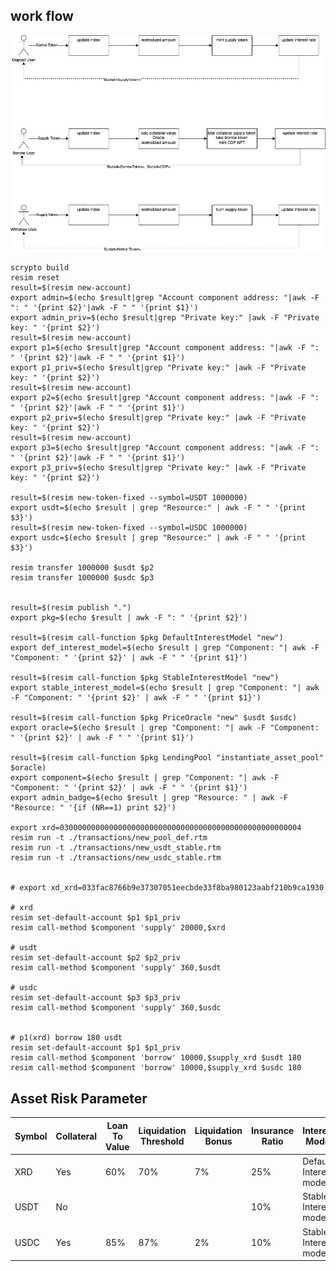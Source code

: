 
## work flow

![workflow](res/biz_flow.jpg)



```shell
scrypto build
resim reset
result=$(resim new-account)
export admin=$(echo $result|grep "Account component address: "|awk -F ": " '{print $2}'|awk -F " " '{print $1}')
export admin_priv=$(echo $result|grep "Private key:" |awk -F "Private key: " '{print $2}')
result=$(resim new-account)
export p1=$(echo $result|grep "Account component address: "|awk -F ": " '{print $2}'|awk -F " " '{print $1}')
export p1_priv=$(echo $result|grep "Private key:" |awk -F "Private key: " '{print $2}')
result=$(resim new-account)
export p2=$(echo $result|grep "Account component address: "|awk -F ": " '{print $2}'|awk -F " " '{print $1}')
export p2_priv=$(echo $result|grep "Private key:" |awk -F "Private key: " '{print $2}')
result=$(resim new-account)
export p3=$(echo $result|grep "Account component address: "|awk -F ": " '{print $2}'|awk -F " " '{print $1}')
export p3_priv=$(echo $result|grep "Private key:" |awk -F "Private key: " '{print $2}')

result=$(resim new-token-fixed --symbol=USDT 1000000)
export usdt=$(echo $result | grep "Resource:" | awk -F " " '{print $3}')
result=$(resim new-token-fixed --symbol=USDC 1000000)
export usdc=$(echo $result | grep "Resource:" | awk -F " " '{print $3}')

resim transfer 1000000 $usdt $p2
resim transfer 1000000 $usdc $p3


result=$(resim publish ".")
export pkg=$(echo $result | awk -F ": " '{print $2}')

result=$(resim call-function $pkg DefaultInterestModel "new")
export def_interest_model=$(echo $result | grep "Component: "| awk -F "Component: " '{print $2}' | awk -F " " '{print $1}')

result=$(resim call-function $pkg StableInterestModel "new")
export stable_interest_model=$(echo $result | grep "Component: "| awk -F "Component: " '{print $2}' | awk -F " " '{print $1}')

result=$(resim call-function $pkg PriceOracle "new" $usdt $usdc)
export oracle=$(echo $result | grep "Component: "| awk -F "Component: " '{print $2}' | awk -F " " '{print $1}')

result=$(resim call-function $pkg LendingPool "instantiate_asset_pool" $oracle)
export component=$(echo $result | grep "Component: "| awk -F "Component: " '{print $2}' | awk -F " " '{print $1}')
export admin_badge=$(echo $result | grep "Resource: " | awk -F "Resource: " '{if (NR==1) print $2}')

export xrd=030000000000000000000000000000000000000000000000000004
resim run -t ./transactions/new_pool_def.rtm
resim run -t ./transactions/new_usdt_stable.rtm
resim run -t ./transactions/new_usdc_stable.rtm


# export xd_xrd=033fac8766b9e37307051eecbde33f8ba980123aabf210b9ca1930

# xrd
resim set-default-account $p1 $p1_priv
resim call-method $component 'supply' 20000,$xrd

# usdt
resim set-default-account $p2 $p2_priv
resim call-method $component 'supply' 360,$usdt

# usdc
resim set-default-account $p3 $p3_priv
resim call-method $component 'supply' 360,$usdc


# p1(xrd) borrow 180 usdt
resim set-default-account $p1 $p1_priv
resim call-method $component 'borrow' 10000,$supply_xrd $usdt 180
resim call-method $component 'borrow' 10000,$supply_xrd $usdc 180

```


## Asset Risk Parameter
|  Symbol  |  Collateral  |  Loan To Value  |  Liquidation Threshold   |  Liquidation Bonus   | Insurance Ratio | Interest Model          |
| -------- | ------------ | --------------- | ------------------------ | -------------------- | --------------- | ----------------------- |
| XRD      | Yes          | 60%             | 70%                      |  7%                  |  25%            | Default Interest model  |
| USDT     | No           |                 |                          |                      |  10%            | Stable Interest model   | 
| USDC     | Yes          | 85%             | 87%                      |  2%                  |  10%            | Stable Interest model   |
